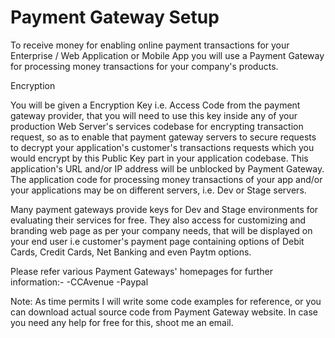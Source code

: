 # Payment Gateway Setup

To receive money for enabling online payment transactions for your Enterprise / Web Application or Mobile App 
you will use a Payment Gateway for processing money transactions for your company's products.


Encryption

You will be given a Encryption Key i.e. Access Code from the payment gateway provider, that you will need to use this key inside any of your production Web Server's services codebase for encrypting transaction request, so as to enable that payment gateway servers to secure  requests to decrypt your application's customer's transactions requests which you would encrypt by this Public Key part in your application codebase. This application's URL and/or IP address will be unblocked by Payment Gateway. The application code for processing money transactions of your app and/or your applications may be on different servers, i.e. Dev or Stage servers.


Many payment gateways provide keys for Dev and Stage environments for evaluating their services for free. They also access for customizing and branding web page as per your company needs, that will be displayed on your end user i.e customer's payment page containing options of Debit Cards, Credit Cards, Net Banking and even Paytm options. 

Please refer various Payment Gateways' homepages for further information:-
	-CCAvenue
	-Paypal
	
	
Note:
As time permits I will write some code examples for reference, or you can download actual source code from Payment Gateway website. In case you need any help for free for this, shoot me an email.
